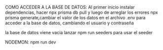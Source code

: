 COMO ACCEDER A LA BASE DE DATOS:
Al primer inicio instalar dependencias, hacer npx prisma db pull y luego de arreglar los errores
npx prisma generate,cambiar el valor de los datos en el archivo .env para acceder a la base de datos, cambiando el usuario y contraseña


la base de datos viene vacia
lanzar npm run seeders para usar el seeder

NODEMON:
npm run dev